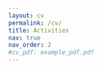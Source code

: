 ```yaml
---
layout: cv
permalink: /cv/
title: Activities
nav: true
nav_order: 2
#cv_pdf: example_pdf.pdf
---
```

